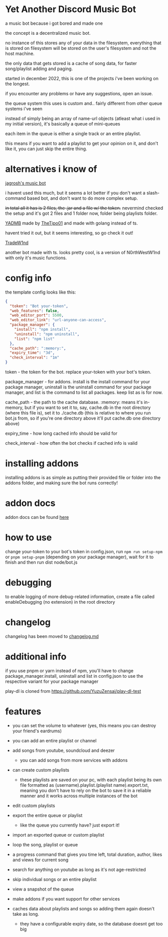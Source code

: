 # Yet Another Discord Music Bot
a music bot because i got bored and made one

the concept is a decentralized music bot.

no instance of this stores any of your data in the filesystem, everything that is stored on filesystem will be stored on the user's filesystem and not the host machine.

the only data that gets stored is a cache of song data, for faster song/playlist adding and paging.

started in december 2022, this is one of the projects i've been working on the longest.

if you encounter any problems or have any suggestions, open an issue.

the queue system this uses is custom and.. fairly different from other queue systems i've seen

instead of simply being an array of name-url objects (atleast what i used in my initial version), it's basically a queue of mini-queues

each item in the queue is either a single track or an entire playlist.

this means if you want to add a playlist to get your opinion on it, and don't like it, you can just skip the entire thing.

# alternatives i know of

[jagrosh's music bot](https://github.com/jagrosh/MusicBot)

i havent used this much, but it seems a lot better if you don't want a slash-command based bot, and don't want to do more complex setup.

~~in total all it has is 2 files, the .jar and a file w/ the token.~~ nevermind checked the setup and it's got 2 files and 1 folder now, folder being playlists folder.

[YADMB](https://github.com/TheTipo01/YADMB) made by [TheTipo01](https://github.com/TheTipo01) and made with golang instead of ts.

havent tried it out, but it seems interesting, so go check it out!

[TradeW1nd](https://github.com/North-West-Wind/TradeW1nd)

another bot made with ts. looks pretty cool, is a version of N0rthWestW1nd with only it's music functions.

# config info

the template config looks like this:
```json
{
  "token": "Bot your-token",
  "web_features": false,
  "web_editor_port": 5500,
  "web_editor_link": "url-anyone-can-access",
  "package_manager": {
    "install": "npm install",
    "uninstall": "npm uninstall",
    "list": "npm list"
  },
  "cache_path": ":memory:",
  "expiry_time": "3d",
  "check_interval": "1m"
}
```

token - the token for the bot. replace your-token with your bot's token.

package_manager - for addons. install is the install command for your package manager, uninstall is the uninstall command for your package manager, and list is the command to list all packages. keep list as is for now.

cache_path - the path to the cache database. :memory: means it's in-memory, but if you want to set it to, say, cache.db in the root directory (where this file is), set it to ./cache.db (this is relative to where you run bot.js from, so if you're one directory above it'll put cache.db one directory above)

expiry_time - how long cached info should be valid for

check_interval - how often the bot checks if cached info is valid

# installing addons

installing addons is as simple as putting their provided file or folder into the addons folder, and making sure the bot runs correctly!

# addon docs

addon docs can be found [here](https://github.com/tairasoul/YADMB/blob/main/addon-docs.md)

# how to use

change your-token to your bot's token in config.json, run `npm run setup-npm` or `pnpm setup-pnpm` (depending on your package manager), wait for it to finish and then run dist node/bot.js

# debugging

to enable logging of more debug-related information, create a file called enableDebugging (no extension) in the root directory

# changelog

changelog has been moved to [changelog.md](https://github.com/tairasoul/YADMB/blob/main/changelog.md)

# additional info

if you use pnpm or yarn instead of npm, you'll have to change package_manager.install, uninstall and list in config.json to use the respective variant for your package manager

play-dl is cloned from https://github.com/YuzuZensai/play-dl-test

# features

- you can set the volume to whatever (yes, this means you can destroy your friend's eardrums)

- you can add an entire playlist or channel

- add songs from youtube, soundcloud and deezer
    - you can add songs from more services with addons

- can create custom playlists
    - these playlists are saved on your pc, with each playlist being its own file formatted as (username).playlist.(playlist name).export.txt, meaning you don't have to rely on the bot to save it in a reliable manner and it works across multiple instances of the bot

- edit custom playlists

- export the entire queue or playlist
    - like the queue you currently have? just export it!

- import an exported queue or custom playlist

- loop the song, playlist or queue

- a progress command that gives you time left, total duration, author, likes and views for current song

- search for anything on youtube as long as it's not age-restricted

- skip individual songs or an entire playlist

- view a snapshot of the queue

- make addons if you want support for other services

- caches data about playlists and songs so adding them again doesn't take as long.
    - they have a configurable expiry date, so the database doesnt get too big
